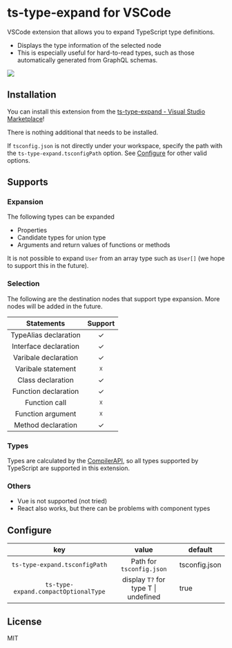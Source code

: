 
# ts-type-expand for VSCode

VSCode extension that allows you to expand TypeScript type definitions.

- Displays the type information of the selected node
- This is especially useful for hard-to-read types, such as those automatically generated from GraphQL schemas.

![](https://user-images.githubusercontent.com/37296661/119652128-b18edd80-be60-11eb-87b7-aca155ac1210.gif)

## Installation

You can install this extension from the [ts-type-expand - Visual Studio Marketplace](https://marketplace.visualstudio.com/items?itemName=kimuson.ts-type-expand)!

There is nothing additional that needs to be installed.

If `tsconfig.json` is not directly under your workspace, specify the path with the `ts-type-expand.tsconfigPath` option. See [Configure](#Configure) for other valid options.

## Supports

### Expansion

The following types can be expanded

- Properties
- Candidate types for union type
- Arguments and return values of functions or methods

It is not possible to expand `User` from an array type such as `User[]` (we hope to support this in the future).

### Selection

The following are the destination nodes that support type expansion. More nodes will be added in the future.

|      Statements       | Support |
| :-------------------: | :-----: |
| TypeAlias declaration |    ✓    |
| Interface declaration |    ✓    |
| Varibale declaration  |    ✓    |
|  Varibale statement   |    ☓    |
|   Class declaration   |    ✓    |
| Function declaration  |    ✓    |
|     Function call     |    ☓    |
|   Function argument   |    ☓    |
|  Method declaration   |    ✓    |

### Types

Types are calculated by the [CompilerAPI](https://github.com/Microsoft/TypeScript/wiki/Using-the-Compiler-API), so all types supported by TypeScript are supported in this extension.

### Others

- Vue is not supported (not tried)
- React also works, but there can be problems with component types

## Configure

|                 key                  |                value                 | default       |
| :----------------------------------: | :----------------------------------: | ------------- |
|    `ts-type-expand.tsconfigPath`     |       Path for `tsconfig.json`       | tsconfig.json |
| `ts-type-expand.compactOptionalType` | display `T?` for type T \| undefined | true          |

## License

MIT
